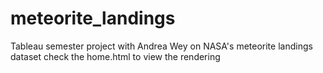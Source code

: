 # meteorite_landings
Tableau semester project with Andrea Wey on NASA's meteorite landings dataset
check the home.html to view the rendering
